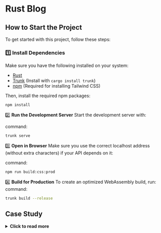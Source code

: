 # Rust Blog

## How to Start the Project  
To get started with this project, follow these steps:

### 1️⃣ Install Dependencies  
Make sure you have the following installed on your system:  

- [Rust](https://www.rust-lang.org/tools/install)  
- [Trunk](https://trunkrs.dev/) (Install with `cargo install trunk`)  
- [npm](https://nodejs.org/) (Required for installing Tailwind CSS)  

Then, install the required npm packages:  
```bash
npm install
```


2️⃣ **Run the Development Server**
Start the development server with:

command:
```bash
trunk serve
```

3️⃣ **Open in Browser**
Make sure you use the correct localhost address (without extra characters) if your API depends on it:

command:
 ```bash
npm run build:css:prod
```

4️⃣ **Build for Production**
To create an optimized WebAssembly build, run:
command:
 ```bash
trunk build --release
```

## Case Study
<details>
  <summary><strong>Click to read more</strong></summary>
  
---
title: Case Study Rust and Yew Framework
author: E. Petrine Lnghaug
tags: example, case study, Rust, Framework.
---

## Introduction

Working with Rust has been both a challenge and a joy. Rust is a modern programming language renowned for its security, high performance, and memory safety—achieved without relying on a garbage collector. Originally developed by Mozilla to build a faster and safer browser engine (Servo), Rust stands out due to its **ownership model**, which automatically manages memory and prevents common errors like data races and memory leaks.

For this case study, I built a **login application** that illustrates how Rust can be used as an end-to-end solution:

- **Strong Typing and Error Handling:** Rust’s type system catches mistakes at compile time, guaranteeing safer code.
- **Frontend Exploration with Yew:** A Rust-based frontend framework compiled to WebAssembly, enabling reactive UI development in Rust.
- **API Integration via Sanity:** Leveraging a headless CMS rather than implementing a custom backend for data storage.

By combining Rust’s backend strengths with Yew’s frontend capabilities, this project tests the feasibility of a unified Rust stack. Although I did not create a custom backend (e.g., via Actix) due to time constraints, using Sanity proved a reliable and efficient alternative. The experience not only pushed my understanding of Rust’s capabilities but also demonstrated how a modern language can integrate seamlessly across the stack.

## Brief History

- **2010:** Rust is started by Mozilla to build a safer and faster browser engine (Servo).  
- **2015:** Rust is publicly released.  
- **2015–2023:** Gains popularity in systems programming and makes inroads into web development.  
- **Present:** Rust is used by companies such as Discord, Meta, Dropbox, and Figma. The rise of WebAssembly (Wasm) has enabled Rust to run in both backend and frontend environments. Frameworks like **Yew** showcase Rust’s potential in the browser, allowing developers to write reactive and efficient web applications.

## Main Features

Rust and Yew each bring unique strengths to modern web development.

### Rust’s Core Features

Rust solves significant problems often encountered in systems programming:

- **Memory Safety without Garbage Collection**
- **Strict Ownership Model** (avoids data races and use-after-free errors)
- **Advanced Compiler** (detailed error messages, strict borrow checker)
- **Result & Option Types** (forcing explicit error handling)
- **High Performance** (comparable to C/C++)

#### Example Feature Table for Rust

| Feature           | Description                                                                                                   |
|-------------------|---------------------------------------------------------------------------------------------------------------|
| Memory Safety     | Prevents memory errors by enforcing strict ownership rules at compile time.                                   |
| Advanced Compiler | Acts as a code auditor, providing detailed error messages for safer, more correct coding.                     |
| Result Type       | Forces explicit handling of success/failure paths, minimizing hidden runtime errors.                          |
| Ownership Model   | Manages memory without GC, eliminating entire classes of concurrency issues.                                  |
| High Performance  | Rust can match C/C++ in speed, making it suitable for performance-critical tasks.                             |

### Yew Framework

Yew is a frontend framework for building web apps in Rust, compiled to WebAssembly.

- **WebAssembly Support:** Offers faster load times and execution compared to JavaScript in some scenarios.  
- **Reactive UI:** Similar in style to React, but with Rust’s safety guarantees.  
- **Memory Safety:** Inherits Rust’s strong compile-time checks.  
- **Shared Codebase:** Allows developers to share logic between backend and frontend.  
- **Tailwind CSS Support:** Easily integrates with popular CSS frameworks.

#### Example Feature Table for Yew

| Feature                  | Description                                                                                                                     |
|--------------------------|---------------------------------------------------------------------------------------------------------------------------------|
| WebAssembly Support      | Compiles to Wasm, offering better performance and smaller resource usage.                                                      |
| Reactive UI             | Enables reactive UIs, akin to React, but leveraging Rust’s type system for added safety.                                        |
| Memory Safety            | Inherits Rust’s ownership model, reducing runtime errors and crashes.                                                           |
| Shared Codebase          | Lets you share Rust code across server and client.                                                                             |
| Tailwind CSS Support     | Integrates smoothly with utility-first styling libraries like Tailwind.                                                         |

### Ownership Model in Rust

Many languages rely on manual memory management (C, C++) or garbage collection (Go, Java, JavaScript). Rust takes a different approach with its **ownership model**:

- **Why It Matters:**
  - Avoids memory leaks by having a single “owner” for each piece of data.
  - Prevents data corruption via strict rules that ensure only one mutable reference at a time.
- **How It Works:**
  - When a variable (e.g., `BlogPost`) goes out of scope, Rust automatically frees it.
  - Rust’s “borrow checker” enforces correct reference usage at compile time.

This model may feel restrictive at first, but it practically eliminates entire classes of bugs, making Rust applications both **fast** and **safe**.

## Market Comparison

### Rust vs. Other Languages

- **Rust**: Excellent memory safety, high performance, steep learning curve, smaller (but growing) ecosystem.
- **C++**: Faster for some tasks, but more prone to memory errors without careful manual management.
- **Go**: Garbage-collected, simpler concurrency model, but lacks Rust’s fine-grained control and zero-cost abstractions.
- **JavaScript**: Ubiquitous for frontend, huge ecosystem, but can’t match Rust’s performance or type safety.

### Yew vs. Traditional JavaScript Frameworks

- **Yew**:
  - Pros: Compiles to WebAssembly, strong typing, potential for high performance.
  - Cons: Smaller community, less documentation, requires Rust/WebAssembly knowledge.

- **React / Vue / Angular**:
  - Pros: Very large ecosystems, extensive documentation, established patterns.
  - Cons: Less inherent safety, must handle typical JavaScript pitfalls like runtime type errors.

## Getting Started

### Rust

1. **Install Rust**:  
   - Download from [rust-lang.org](https://www.rust-lang.org/tools/install).
   - Use `rustup` to manage versions.
2. **Learn the Ownership Model**:  
   - Understand how borrowing, references, and lifetimes work.
3. **Explore Crates**:  
   - Utilize community-maintained libraries from [crates.io](https://crates.io).

### Yew

1. **Setup a New Project**:  
   - Use `cargo new` to create a Rust project.
   - Add Yew and WebAssembly tools in `Cargo.toml`:
     ```toml
     [dependencies]
     yew = "0.20"
     wasm-bindgen = "0.2"
     ```
2. **Install Trunk or wasm-pack**:  
   - Trunk automates building and serving Yew apps. 
   - `cargo install trunk`
3. **Compile to WebAssembly**:  
   - Run `trunk serve` or `wasm-pack build --target web`.
4. **Integrate Tailwind**:  
   - Configure Tailwind’s `postcss.config.js` or `tailwind.config.js`.
   - Replace inline styles with Tailwind classes.

## Conclusion

Rust excels at performance-critical, safety-centric development, and Yew extends these benefits to the frontend by leveraging WebAssembly. While both come with a steep learning curve and smaller ecosystems compared to more established languages and frameworks, the payoff is in robust, maintainable, and performant applications.

- **Advantages**:
  - Compile-time guarantees reduce runtime errors.
  - Memory safety without a garbage collector.
  - Potential for a truly full-stack Rust solution.
- **Disadvantages**:
  - Less documentation and fewer ready-made libraries than mainstream frontend frameworks.
  - Rust’s strict ownership model can be daunting for newcomers.

Despite these hurdles, the future for Rust and Yew looks promising as WebAssembly adoption continues to grow, attracting both low-level systems developers and high-level application creators.

## References

- [Rust Official Website](https://www.rust-lang.org/)
- [Yew Framework](https://yew.rs/)
- [WebAssembly](https://webassembly.org/)
- [Sanity](https://www.sanity.io/)

## Additional Resources

- [Rust Book](https://doc.rust-lang.org/book/)
- [Examples of WebAssembly + Yew](https://github.com/yewstack/yew/tree/master/examples)
- [Tailwind CSS Documentation](https://tailwindcss.com/docs)


  </details>
  